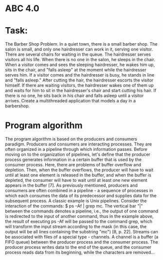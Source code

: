 # ABC 4.0
# Task:
The Barber Shop Problem. In a quiet town, there is a small barber shop. The salon is small, and only one hairdresser can work in it, serving one visitor. There are several chairs for waiting in the queue. The hairdresser serves visitors all his life. When there is no one in the salon, he sleeps in the chair. When a visitor comes and sees the sleeping hairdresser, he wakes him up, sits in the chair, and "falls asleep" at the moment while the hairdresser serves him. If a visitor comes and the hairdresser is busy, he stands in line and "falls asleep." After cutting the hair, the hairdresser escorts the visitor himself. If there are waiting visitors, the hairdresser wakes one of them up and waits for him to sit in the hairdresser's chair and start cutting his hair. If there is no one, he sits back in his chair and falls asleep until a visitor arrives. Create a multithreaded application that models a day in a barbershop.

# Program algorithm
  The program algorithm is based on the producers and consumers paradigm.
Producers and consumers are interacting processes. They are often organized in a pipeline through which information passes.
Before moving on to the organization of pipelines, let's define that the producer process generates information in a certain buffer that is used by the consumer process.
Here, there are problems of buffer overflow and depletion. Then, when the buffer overflows, the producer will have to wait until at least one element is released in the buffer, and when the buffer is depleted, the consumer will have to wait until at least one new element appears in the buffer [7].
As previously mentioned, producers and consumers are often combined in a pipeline - a sequence of processes in which each consumes the data of its predecessor and supplies data for the subsequent process.
A classic example is Unix pipelines. Consider the interaction of the commands:
$ ps –Af | grep mc.
  The vertical bar "|" between the commands denotes a pipeline, i.e., the output of one command is redirected to the input of another command, thus in the example above, the result of executing ps -Af will be passed to the command grep, which will transform the input stream according to the mask (in this case, the output will be all lines containing the substring "mc") [8, p. 22].
Streams can be associated with files of a special type - channels. A channel is a buffer (a FIFO queue) between the producer process and the consumer process. The producer process writes data to the end of the queue, and the consumer process reads data from its beginning, while the characters are removed...
